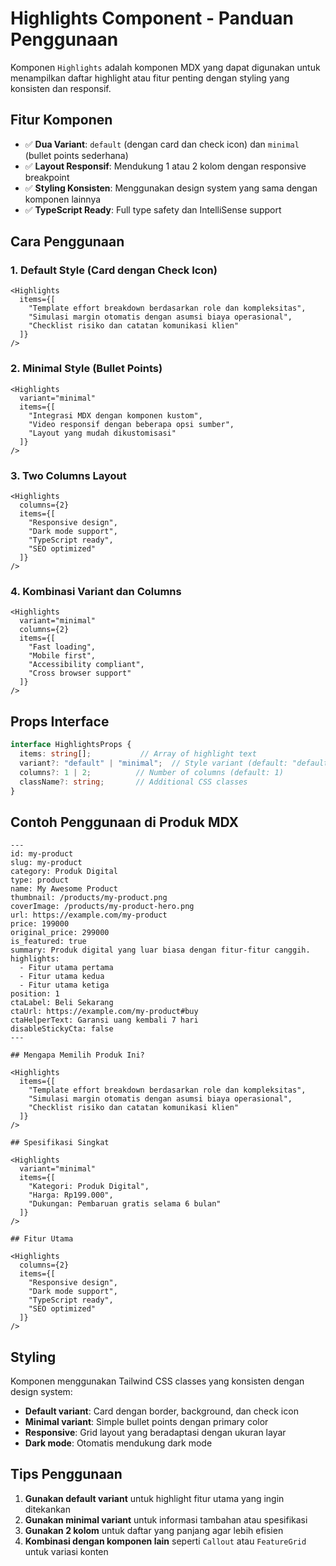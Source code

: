 # Highlights Component - Panduan Penggunaan

Komponen `Highlights` adalah komponen MDX yang dapat digunakan untuk menampilkan daftar highlight atau fitur penting dengan styling yang konsisten dan responsif.

## Fitur Komponen

- ✅ **Dua Variant**: `default` (dengan card dan check icon) dan `minimal` (bullet points sederhana)
- ✅ **Layout Responsif**: Mendukung 1 atau 2 kolom dengan responsive breakpoint
- ✅ **Styling Konsisten**: Menggunakan design system yang sama dengan komponen lainnya
- ✅ **TypeScript Ready**: Full type safety dan IntelliSense support

## Cara Penggunaan

### 1. Default Style (Card dengan Check Icon)

```mdx
<Highlights 
  items={[
    "Template effort breakdown berdasarkan role dan kompleksitas",
    "Simulasi margin otomatis dengan asumsi biaya operasional", 
    "Checklist risiko dan catatan komunikasi klien"
  ]}
/>
```

### 2. Minimal Style (Bullet Points)

```mdx
<Highlights 
  variant="minimal"
  items={[
    "Integrasi MDX dengan komponen kustom",
    "Video responsif dengan beberapa opsi sumber",
    "Layout yang mudah dikustomisasi"
  ]}
/>
```

### 3. Two Columns Layout

```mdx
<Highlights 
  columns={2}
  items={[
    "Responsive design",
    "Dark mode support",
    "TypeScript ready",
    "SEO optimized"
  ]}
/>
```

### 4. Kombinasi Variant dan Columns

```mdx
<Highlights 
  variant="minimal"
  columns={2}
  items={[
    "Fast loading",
    "Mobile first",
    "Accessibility compliant",
    "Cross browser support"
  ]}
/>
```

## Props Interface

```typescript
interface HighlightsProps {
  items: string[];           // Array of highlight text
  variant?: "default" | "minimal";  // Style variant (default: "default")
  columns?: 1 | 2;          // Number of columns (default: 1)
  className?: string;       // Additional CSS classes
}
```

## Contoh Penggunaan di Produk MDX

```mdx
---
id: my-product
slug: my-product
category: Produk Digital
type: product
name: My Awesome Product
thumbnail: /products/my-product.png
coverImage: /products/my-product-hero.png
url: https://example.com/my-product
price: 199000
original_price: 299000
is_featured: true
summary: Produk digital yang luar biasa dengan fitur-fitur canggih.
highlights:
  - Fitur utama pertama
  - Fitur utama kedua
  - Fitur utama ketiga
position: 1
ctaLabel: Beli Sekarang
ctaUrl: https://example.com/my-product#buy
ctaHelperText: Garansi uang kembali 7 hari
disableStickyCta: false
---

## Mengapa Memilih Produk Ini?

<Highlights 
  items={[
    "Template effort breakdown berdasarkan role dan kompleksitas",
    "Simulasi margin otomatis dengan asumsi biaya operasional", 
    "Checklist risiko dan catatan komunikasi klien"
  ]}
/>

## Spesifikasi Singkat

<Highlights 
  variant="minimal"
  items={[
    "Kategori: Produk Digital",
    "Harga: Rp199.000", 
    "Dukungan: Pembaruan gratis selama 6 bulan"
  ]}
/>

## Fitur Utama

<Highlights 
  columns={2}
  items={[
    "Responsive design",
    "Dark mode support",
    "TypeScript ready",
    "SEO optimized"
  ]}
/>
```

## Styling

Komponen menggunakan Tailwind CSS classes yang konsisten dengan design system:

- **Default variant**: Card dengan border, background, dan check icon
- **Minimal variant**: Simple bullet points dengan primary color
- **Responsive**: Grid layout yang beradaptasi dengan ukuran layar
- **Dark mode**: Otomatis mendukung dark mode

## Tips Penggunaan

1. **Gunakan default variant** untuk highlight fitur utama yang ingin ditekankan
2. **Gunakan minimal variant** untuk informasi tambahan atau spesifikasi
3. **Gunakan 2 kolom** untuk daftar yang panjang agar lebih efisien
4. **Kombinasi dengan komponen lain** seperti `Callout` atau `FeatureGrid` untuk variasi konten
